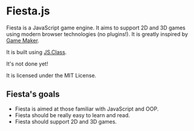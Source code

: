 Fiesta.js
=========

Fiesta is a JavaScript game engine. It aims to support 2D and 3D games using modern browser technologies (no plugins!). It is greatly inspired by [Game Maker](http://www.yoyogames.com/make).

It is built using [JS.Class](http://jsclass.jcoglan.com/).

It's not done yet!

It is licensed under the MIT License.

Fiesta's goals
--------------

* Fiesta is aimed at those familiar with JavaScript and OOP.
* Fiesta should be really easy to learn and read.
* Fiesta should support 2D and 3D games.
